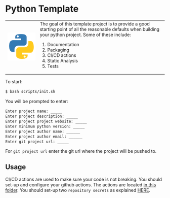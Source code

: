 # Python Template

<table border="0">
 <tr>
    <td>
<img src="docs/_static/logo.png" width="300px;"/></td>
    <td>
The goal of this template project is to provide a good starting point of all the reasonable defaults when building your python project. Some of these include:

1. Documentation
2. Packaging
3. CI/CD actions
4. Static Analysis
5. Tests
</td>
 </tr>
</table>


To start:

```bash
$ bash scripts/init.sh
```

You will be prompted to enter:

```
Enter project name: _____
Enter project description: _____
Enter project project website: _____
Enter minimum python version: _____
Enter project author name: ______
Enter project author email: ______
Enter git project url: _____
```

For `git project url` enter the git url where the project will be pushed to.

## Usage

CI/CD actions are used to make sure your code is not breaking. You should set-up and configure your github actions. The actions are located [in this folder](.github). You should set-up two `repository secrets` as explained [HERE](https://iordanis-pytemplate.readthedocs.io/en/latest/usage.html#ci-cd-actions).
